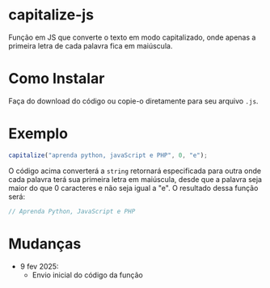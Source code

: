 # capitalize-js
Função em JS que converte o texto em modo capitalizado, onde apenas a primeira letra de cada palavra fica em maiúscula.

# Como Instalar

Faça do download do código ou copie-o diretamente para seu arquivo `.js`.

# Exemplo

```js
capitalize("aprenda python, javaScript e PHP", 0, "e");
```

O código acima converterá a `string` retornará especificada para outra onde cada palavra terá sua primeira letra em maiúscula, desde que a palavra seja maior do que 0 caracteres e não seja igual a "e". O resultado dessa função será:

```js
// Aprenda Python, JavaScript e PHP
```

# Mudanças

- 9 fev 2025:
    - Envio inicial do código da função
